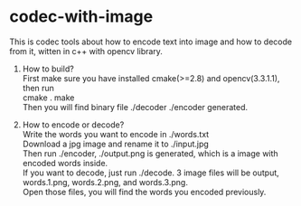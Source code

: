 # codec-with-image
This is codec tools about how to encode text into image and how to decode from it, witten in c++ with opencv library.

1. How to build?  
First make sure you have installed cmake(>=2.8) and opencv(3.3.1.1), then run  
cmake .
make  
Then you will find binary file ./decoder ./encoder generated.

2. How to encode or decode?  
Write the words you want to encode in ./words.txt  
Download a jpg image and rename it to ./input.jpg  
Then run ./encoder, ./output.png is generated, which is a image with encoded words inside.  
If you want to decode, just run ./decode. 3 image files will be output, words.1.png, words.2.png, and words.3.png.  
Open those files, you will find the words you encoded previously. 



